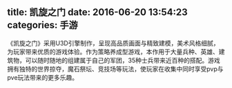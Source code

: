 title:  凯旋之门
date: 2016-06-20 13:54:23
categories: 手游
---
《凯旋之门》采用U3D引擎制作，呈现高品质画面与精致建模，美术风格细腻，为玩家带来优质的游戏体验。作为策略养成型游戏，本作用于大量兵种、英雄、建筑物，可以随时随地的组建属于自己的军团，35种士兵带来近百种的搭配。游戏拥有独特的世界掠夺，魔石祭坛、竞技场等玩法，使玩家在收集中同时享受pvp与pve玩法带来的更多乐趣。